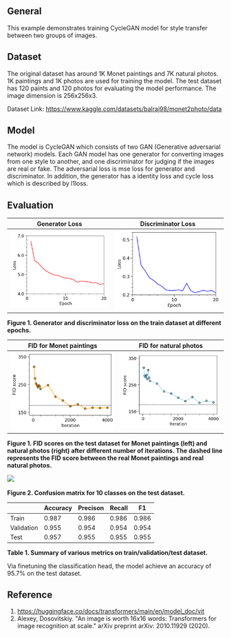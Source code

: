 ## General
This example demonstrates training CycleGAN model for style transfer between two groups of images. 

## Dataset
The original dataset has around 1K Monet paintings and 7K natural photos. 1K paintings and 1K photos are used for training the model. The test dataset has 120 paints and 120 photos for evaluating the model performance. The image dimension is 256x256x3.

Dataset Link: https://www.kaggle.com/datasets/balraj98/monet2photo/data

## Model
The model is CycleGAN which consists of two GAN (Generative adversarial network) models. Each GAN model has one generator for converting images from one style to another, and one discriminator for judging if the images are real or fake. The adversarial loss is mse loss for generator and discriminator. In addition, the generator has a identity loss and cycle loss which is described by l1loss. 

## Evaluation
|Generator Loss|Discriminator Loss|
|---|---|
|<img src="figures/generator_loss.tif" /> | <img src="figures/discriminator_loss.tif" /> |

**Figure 1. Generator and discriminator loss on the train dataset at different epochs.**

|FID for Monet paintings|FID for natural photos|
|---|---|
|<img src="figures/fid_fake_1.tif" /> | <img src="figures/fid_fake_2.tif" /> |

**Figure 1. FID scores on the test dataset for Monet paintings (left) and natural photos (right) after different number of iterations. The dashed line represents the FID score between the real Monet paintings and real natural photos.**


<img src="figures/conf_matrix.tif" width="400" />

**Figure 2. Confusion matrix for 10 classes on the test dataset.**


| | Accuracy | Precison | Recall | F1 | 
| --- | --- | --- | --- | --- |
| Train | 0.987 | 0.986 | 0.986 | 0.986 |
| Validation | 0.955 | 0.954 | 0.954 | 0.954 |
| Test | 0.957 | 0.955 | 0.955 | 0.955 |

**Table 1. Summary of various metrics on train/validation/test dataset.**


Via finetuning the classification head, the model achieve an accuracy of 95.7% on the test dataset.

## Reference
1. https://huggingface.co/docs/transformers/main/en/model_doc/vit
2. Alexey, Dosovitskiy. "An image is worth 16x16 words: Transformers for image recognition at scale." arXiv preprint arXiv: 2010.11929 (2020).
